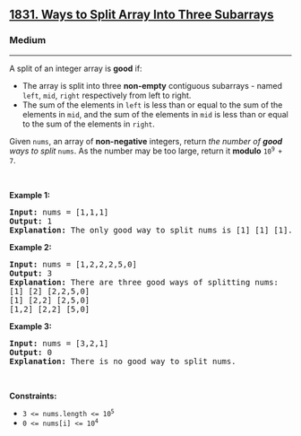 <h2><a href="https://leetcode.com/problems/ways-to-split-array-into-three-subarrays">1831. Ways to Split Array Into Three Subarrays</a></h2><h3>Medium</h3><hr><p>A split of an integer array is <strong>good</strong> if:</p>

<ul>
	<li>The array is split into three <strong>non-empty</strong> contiguous subarrays - named <code>left</code>, <code>mid</code>, <code>right</code> respectively from left to right.</li>
	<li>The sum of the elements in <code>left</code> is less than or equal to the sum of the elements in <code>mid</code>, and the sum of the elements in <code>mid</code> is less than or equal to the sum of the elements in <code>right</code>.</li>
</ul>

<p>Given <code>nums</code>, an array of <strong>non-negative</strong> integers, return <em>the number of <strong>good</strong> ways to split</em> <code>nums</code>. As the number may be too large, return it <strong>modulo</strong> <code>10<sup>9 </sup>+ 7</code>.</p>

<p>&nbsp;</p>
<p><strong class="example">Example 1:</strong></p>

<pre>
<strong>Input:</strong> nums = [1,1,1]
<strong>Output:</strong> 1
<strong>Explanation:</strong> The only good way to split nums is [1] [1] [1].</pre>

<p><strong class="example">Example 2:</strong></p>

<pre>
<strong>Input:</strong> nums = [1,2,2,2,5,0]
<strong>Output:</strong> 3
<strong>Explanation:</strong> There are three good ways of splitting nums:
[1] [2] [2,2,5,0]
[1] [2,2] [2,5,0]
[1,2] [2,2] [5,0]
</pre>

<p><strong class="example">Example 3:</strong></p>

<pre>
<strong>Input:</strong> nums = [3,2,1]
<strong>Output:</strong> 0
<strong>Explanation:</strong> There is no good way to split nums.</pre>

<p>&nbsp;</p>
<p><strong>Constraints:</strong></p>

<ul>
	<li><code>3 &lt;= nums.length &lt;= 10<sup>5</sup></code></li>
	<li><code>0 &lt;= nums[i] &lt;= 10<sup>4</sup></code></li>
</ul>
